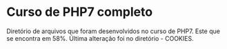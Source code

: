 # Curso de PHP7 completo

Diretório de arquivos que foram desenvolvidos no curso de PHP7. Este que se encontra em 58%.
Última alteração foi no diretório - COOKIES.
